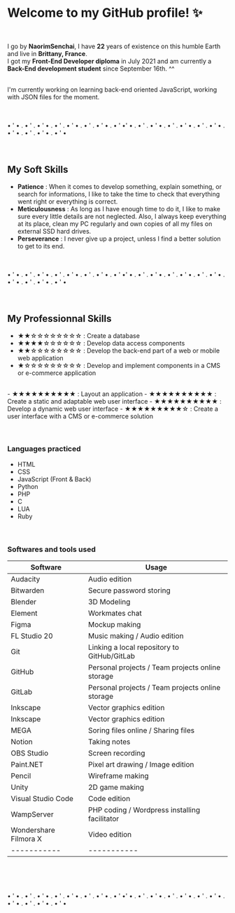 # Welcome to my GitHub profile! ✨
<br>

I go by **NaorimSenchai**, I have **22** years of existence on this humble Earth and live in **Brittany, France**.<br>
I got my **Front-End Developer diploma** in July 2021 and am currently a **Back-End development student** since September 16th. ^^<br><br>

I'm currently working on learning back-end oriented JavaScript, working with JSON files for the moment.<br><br><br>



• ' • . • ' . • ' • . • ' . • ' • . • ' . • ' • . • ' •' • . • ' . • ' • . • ' . • ' • . • ' . • ' • . • ' • . • ' . • ' • . • ' •<br><br><br>



## My Soft Skills

- **Patience** : When it comes to develop something, explain something, or search for informations, I like to take the time to check that everything went right or everything is correct.
- **Meticulousness** : As long as I have enough time to do it, I like to make sure every little details are not neglected. Also, I always keep everything at its place, clean my PC regularly and own copies of all my files on external SSD hard drives.
- **Perseverance** : I never give up a project, unless I find a better solution to get to its end.<br><br><br>



• ' • . • ' . • ' • . • ' . • ' • . • ' . • ' • . • ' •' • . • ' . • ' • . • ' . • ' • . • ' . • ' • . • ' • . • ' . • ' • . • ' •<br><br><br>



## My Professionnal Skills

- ★★☆☆☆☆☆☆☆☆ : Create a database
- ★★★★☆☆☆☆☆☆ : Develop data access components
- ★★☆☆☆☆☆☆☆☆ : Develop the back-end part of a web or mobile web application
- ★☆☆☆☆☆☆☆☆☆ : Develop and implement components in a CMS or e-commerce application
<br>
- ★★★★★★★★★★ : Layout an application
- ★★★★★★★★★★ : Create a static and adaptable web user interface
- ★★★★★★★★★★ : Develop a dynamic web user interface
- ★★★★★★★★★☆ : Create a user interface with a CMS or e-commerce solution
<br><br><br>


### Languages practiced
- HTML
- CSS
- JavaScript (Front & Back)
- Python
- PHP
- C
- LUA
- Ruby
<br><br><br>


### Softwares and tools used
| Software | Usage |
| ----------- | ----------- |
| Audacity | Audio edition |
| Bitwarden | Secure password storing |
| Blender | 3D Modeling |
| Element | Workmates chat |
| Figma | Mockup making |
| FL Studio 20 | Music making / Audio edition |
| Git | Linking a local repository to GitHub/GitLab |
| GitHub | Personal projects / Team projects online storage |
| GitLab | Personal projects / Team projects online storage |
| Inkscape | Vector graphics edition |
| Inkscape | Vector graphics edition |
| MEGA | Soring files online / Sharing files |
| Notion | Taking notes |
| OBS Studio | Screen recording |
| Paint.NET | Pixel art drawing / Image edition |
| Pencil | Wireframe making |
| Unity | 2D game making |
| Visual Studio Code | Code edition |
| WampServer | PHP coding / Wordpress installing facilitator |
| Wondershare Filmora X | Video edition |
| ----------- | ----------- |
<br><br><br>


• ' • . • ' . • ' • . • ' . • ' • . • ' . • ' • . • ' •' • . • ' . • ' • . • ' . • ' • . • ' . • ' • . • ' • . • ' . • ' • . • ' •

